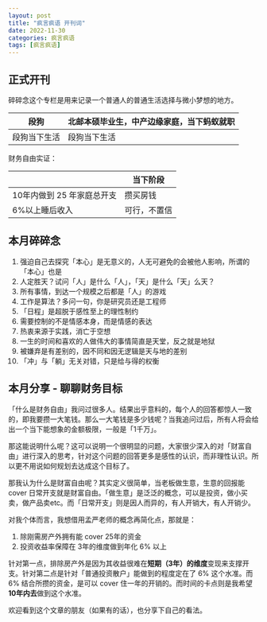 ```yaml
---
layout: post
title: "疯言疯语 开刊词"
date: 2022-11-30
categories: 疯言疯语
tags: [疯言疯语]
---
```

## 正式开刊

碎碎念这个专栏是用来记录一个普通人的普通生活选择与微小梦想的地方。

| 段狗 | 北邮本硕毕业生，中产边缘家庭，当下蚂蚁就职 |
| --- | --- |
| 段狗当下生活 | 段狗当下生活 |

财务自由实证：

|  | 当下阶段 |
| --- | --- |
| 10年内做到 25 年家庭总开支 | 攒买房钱 |
| 6%以上睡后收入 | 可行，不置信 |

## 本月碎碎念

1. 强迫自己去探究「本心」是无意义的，人无可避免的会被他人影响，所谓的「本心」也是
2. 人定胜天？试问「人」是什么「人」，「天」是什么「天」么天？
3. 所有事情，到达一个规模之后都是「人」的游戏
4. 工作是算法？多问一句，你是研究员还是工程师
5. 「日程」是超脱于感性至上的理性制约
6. 需要控制的不是情感本身，而是情感的表达
7. 热衷来源于实践，消亡于空想
8. 一生的时间和喜欢的人做伟大的事情简直是天堂，反之就是地狱
9. 被嫌弃是有差别的，因不同和因无逻辑是天与地的差别
10. 「冲」与「躺」无关对错，只是给与得的权衡

## 本月分享 - 聊聊财务目标

「什么是财务自由」我问过很多人。结果出乎意料的，每个人的回答都惊人一致的，即我要攒一大笔钱。那么一大笔钱是多少钱呢？当我追问过后，所有人将会给出一个当下能想象的金额极限，一般是「1千万」。

那这能说明什么呢？这可以说明一个很明显的问题，大家很少深入的对「财富自由」进行深入的思考，针对这个问题的回答更多是感性的认识，而非理性认识。所以更不用说如何规划去达成这个目标了。

那我认为什么是财富自由呢？其实定义很简单，当老板做生意，生意的回报能 cover 日常开支就是财富自由。「做生意」是泛泛的概念，可以是投资，做小买卖，做产品卖etc。而「日常开支」则是因人而异的，有人开销大，有人开销少。

对我个体而言，我想借用孟严老师的概念再简化点，那就是：

1. 除刚需房产外拥有能 cover 25年的资金
2. 投资收益率保障在 3年的维度做到年化 6% 以上

针对第一点，排除房产外是因为其收益很难在**短期（3年）的维度**变现来支撑开支。针对第二点是针对「普通投资散户」能做到的程度定在了 6% 这个水准。而 6% 结合所攒的资金，是可以 cover 住一年的开销的。而时间的卡点则是我希望 **10年内去**做到这个水准。

欢迎看到这个文章的朋友（如果有的话），也分享下自己的看法。

